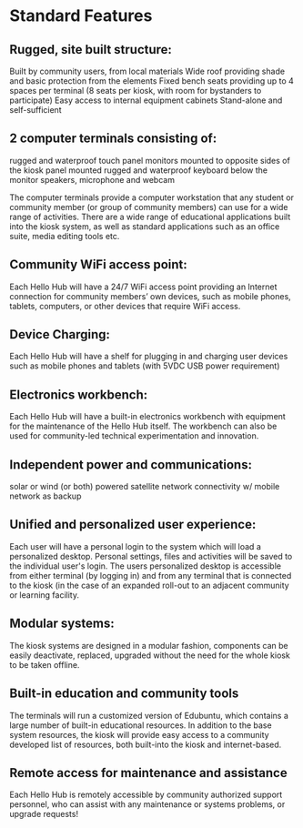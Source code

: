 # Standard Features

## Rugged, site built structure:

Built by community users, from local materials
Wide roof providing shade and basic protection from the elements
Fixed bench seats providing up to 4 spaces per terminal \(8 seats per kiosk, with room for bystanders to participate\)
Easy access to internal equipment cabinets
Stand-alone and self-sufficient

## 2 computer terminals consisting of:

rugged and waterproof touch panel monitors mounted to opposite sides of the kiosk
panel mounted rugged and waterproof keyboard below the monitor
speakers, microphone and webcam

The computer terminals provide a computer workstation that any student or community member \(or group of community members\) can use for a wide range of activities. There are a wide range of educational applications built into the kiosk system, as well as standard applications such as an office suite, media editing tools etc.

## Community WiFi access point:

Each Hello Hub will have a 24\/7 WiFi access point providing an Internet connection for community members’ own devices, such as mobile phones, tablets, computers, or other devices that require WiFi access.

## Device Charging:

Each Hello Hub will have a shelf for plugging in and charging user devices such as mobile phones and tablets \(with 5VDC USB power requirement\)

## Electronics workbench:

Each Hello Hub will have a built-in electronics workbench with equipment for the maintenance of the Hello Hub itself.  The workbench can also be used for community-led technical experimentation and innovation.

## Independent power and communications:

solar or wind \(or both\) powered
satellite network connectivity w\/ mobile network as backup

## Unified and personalized user experience:

Each user will have a personal login to the system which will load a personalized desktop. Personal settings, files and activities will be saved to the individual user's login.
The users personalized desktop is accessible from either terminal \(by logging in\) and from any terminal that is connected to the kiosk \(in the case of an expanded roll-out to an adjacent community or learning facility.

## Modular systems:

The kiosk systems are designed in a modular fashion, components can be easily deactivate, replaced, upgraded without the need for the whole kiosk to be taken offline.

## Built-in education and community tools

The terminals will run a customized version of Edubuntu, which contains a large number of built-in educational resources.
In addition to the base system resources, the kiosk will provide easy access to a community developed list of resources, both built-into the kiosk and internet-based.

## Remote access for maintenance and assistance

Each Hello Hub is remotely accessible by community authorized support personnel, who can assist with any maintenance or systems problems, or upgrade requests!

